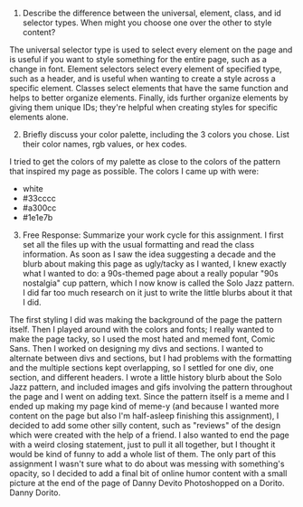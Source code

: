 1. Describe the difference between the universal, element, class, and id selector types. When might you choose one over the other to style content?

The universal selector type is used to select every element on the page and is useful if you want to style something for the entire page, such as a change in font. Element selectors select every element of specified type, such as a header, and is useful when wanting to create a style across a specific element. Classes select elements that have the same function and helps to better organize elements. Finally, ids further organize elements by giving them unique IDs; they're helpful when creating styles for specific elements alone.

2. Briefly discuss your color palette, including the 3 colors you chose. List their color names, rgb values, or hex codes.

I tried to get the colors of my palette as close to the colors of the pattern that inspired my page as possible. The colors I came up with were:

- white
- #33cccc
- #a300cc
- #1e1e7b


3. Free Response: Summarize your work cycle for this assignment.
I first set all the files up with the usual formatting and read the class information. As soon as I saw the idea suggesting a decade and the blurb about making this page as ugly/tacky as I wanted, I knew exactly what I wanted to do: a 90s-themed page about a really popular "90s nostalgia" cup pattern, which I now know is called the Solo Jazz pattern. I did far too much research on it just to write the little blurbs about it that I did.

The first styling I did was making the background of the page the pattern itself. Then I played around with the colors and fonts; I really wanted to make the page tacky, so I used the most hated and memed font, Comic Sans. Then I worked on designing my divs and sections. I wanted to alternate between divs and sections, but I had problems with the formatting and the multiple sections kept overlapping, so I settled for one div, one section, and different headers. I wrote a little history blurb about the Solo Jazz pattern, and included images and gifs involving the pattern throughout the page and I went on adding text. Since the pattern itself is a meme and I ended up making my page kind of meme-y (and because I wanted more content on the page but also I'm half-asleep finishing this assignment), I decided to add some other silly content, such as "reviews" of the design which were created with the help of a friend. I also wanted to end the page with a weird closing statement, just to pull it all together, but I thought it would be kind of funny to add a whole list of them. The only part of this assignment I wasn't sure what to do about was messing with something's opacity, so I decided to add a final bit of online humor content with a small picture at the end of the page of Danny Devito Photoshopped on a Dorito. Danny Dorito.
